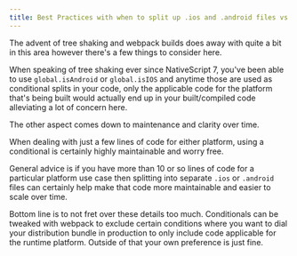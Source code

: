 ```yaml
---
title: Best Practices with when to split up .ios and .android files vs. using platform conditionals
---
```


The advent of tree shaking and webpack builds does away with quite a bit in this area however there's a few things to consider here.

When speaking of tree shaking ever since NativeScript 7, you've been able to use `global.isAndroid` or `global.isIOS` and anytime those are used as conditional splits in your code, only the applicable code for the platform that's being built would actually end up in your built/compiled code alleviating a lot of concern here.

The other aspect comes down to maintenance and clarity over time.

When dealing with just a few lines of code for either platform, using a conditional is certainly highly maintainable and worry free.

General advice is if you have more than 10 or so lines of code for a particular platform use case then splitting into separate `.ios` or `.android` files can certainly help make that code more maintainable and easier to scale over time.

Bottom line is to not fret over these details too much. Conditionals can be tweaked with webpack to exclude certain conditions where you want to dial your distribution bundle in production to only include code applicable for the runtime platform. Outside of that your own preference is just fine.
